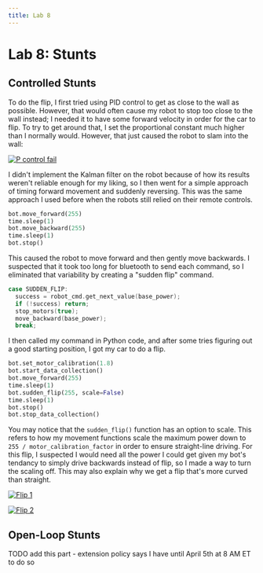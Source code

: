 ```yaml
---
title: Lab 8
---
```


# Lab 8: Stunts

## Controlled Stunts

To do the flip, I first tried using PID control to get as close to the wall as possible. However, that would often cause my robot to stop too close to the wall instead; I needed it to have some forward velocity in order for the car to flip. To try to get around that, I set the proportional constant much higher than I normally would. However, that just caused the robot to slam into the wall:

[![P control fail](http://img.youtube.com/vi/K7v6CuM8gUU/0.jpg)](http://www.youtube.com/watch?v=K7v6CuM8gUU)

I didn't implement the Kalman filter on the robot because of how its results weren't reliable enough for my liking, so I then went for a simple approach of timing forward movement and suddenly reversing. This was the same approach I used before when the robots still relied on their remote controls.

```python
bot.move_forward(255)
time.sleep(1)
bot.move_backward(255)
time.sleep(1)
bot.stop()
```

This caused the robot to move forward and then gently move backwards. I suspected that it took too long for bluetooth to send each command, so I eliminated that variability by creating a "sudden flip" command.

```cpp
case SUDDEN_FLIP:
  success = robot_cmd.get_next_value(base_power);
  if (!success) return;
  stop_motors(true);
  move_backward(base_power);
  break;
```

I then called my command in Python code, and after some tries figuring out a good starting position, I got my car to do a flip.

```python
bot.set_motor_calibration(1.8)
bot.start_data_collection()
bot.move_forward(255)
time.sleep(1)
bot.sudden_flip(255, scale=False)
time.sleep(1)
bot.stop()
bot.stop_data_collection()
```

You may notice that the `sudden_flip()` function has an option to scale. This refers to how my movement functions scale the maximum power down to `255 / motor_calibration_factor` in order to ensure straight-line driving. For this flip, I suspected I would need all the power I could get given my bot's tendancy to simply drive backwards instead of flip, so I made a way to turn the scaling off. This may also explain why we get a flip that's more curved than straight.

[![Flip 1](http://img.youtube.com/vi/LqpjQ4E__PY/0.jpg)](http://www.youtube.com/watch?v=LqpjQ4E__PY)

[![Flip 2](http://img.youtube.com/vi/BNiTNU1MDY0/0.jpg)](http://www.youtube.com/watch?v=BNiTNU1MDY0)

## Open-Loop Stunts
TODO add this part - extension policy says I have until April 5th at 8 AM ET to do so